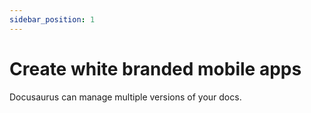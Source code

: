 ```yaml
---
sidebar_position: 1
---
```


# Create white branded mobile apps

Docusaurus can manage multiple versions of your docs.